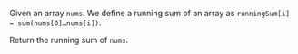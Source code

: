 Given an array `nums`. We define a running sum of an array as `runningSum[i] = sum(nums[0]…nums[i])`.

Return the running sum of `nums`.